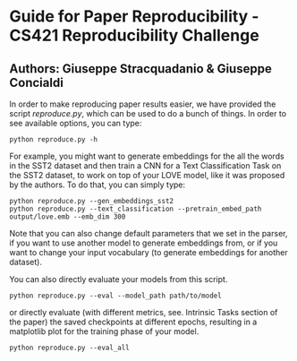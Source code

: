 # Guide for Paper Reproducibility - CS421 Reproducibility Challenge
## Authors: Giuseppe Stracquadanio & Giuseppe Concialdi

In order to make reproducing paper results easier, we have provided the script *reproduce.py*, which can be used to do a bunch of things.
In order to see available options, you can type:
```
python reproduce.py -h
```
For example, you might want to generate embeddings for the all the words in the SST2 dataset and then train a CNN for a Text Classification Task on the SST2 dataset, to work on top of your LOVE model, like it was proposed by the authors.
To do that, you can simply type:
```
python reproduce.py --gen_embeddings_sst2
python reproduce.py --text_classification --pretrain_embed_path output/love.emb --emb_dim 300
```
Note that you can also change default parameters that we set in the parser, if you want to use another model to generate embeddings from, or if you want to change your input vocabulary (to generate embeddings for another dataset).

You can also directly evaluate your models from this script.
```
python reproduce.py --eval --model_path path/to/model
```
or directly evaluate (with different metrics, see. Intrinsic Tasks section of the paper) the saved checkpoints at different epochs, resulting in a matplotlib plot for the training phase of your model.
```
python reproduce.py --eval_all
```
